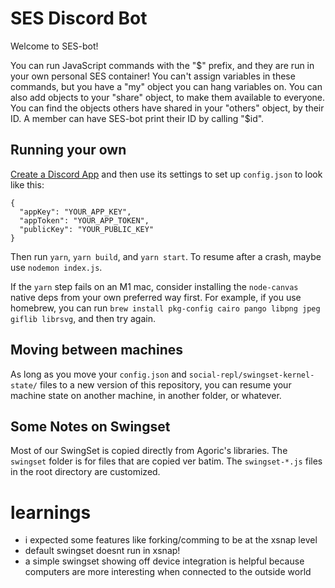 # SES Discord Bot

Welcome to SES-bot!
  
You can run JavaScript commands with the "$" prefix, and they are run in your own personal SES container!
You can't assign variables in these commands, but you have a "my" object you can hang variables on.
You can also add objects to your "share" object, to make them available to everyone.
You can find the objects others have shared in your "others" object, by their ID.
A member can have SES-bot print their ID by calling "$id".

## Running your own

[Create a Discord App](https://discord.com/developers/applications) and then use its settings to set up `config.json` to look like this:

```
{
  "appKey": "YOUR_APP_KEY",
  "appToken": "YOUR_APP_TOKEN",
  "publicKey": "YOUR_PUBLIC_KEY"
}
```
Then run `yarn`, `yarn build`, and `yarn start`.
To resume after a crash, maybe use `nodemon index.js`.

If the `yarn` step fails on an M1 mac, consider installing the `node-canvas` native deps from your own preferred way first. For example, if you use homebrew, you can run `brew install pkg-config cairo pango libpng jpeg giflib librsvg`, and then try again.

## Moving between machines

As long as you move your `config.json` and `social-repl/swingset-kernel-state/` files to a new version of this repository, you can resume your machine state on another machine, in another folder, or whatever.

## Some Notes on Swingset

Most of our SwingSet is copied directly from Agoric's libraries. The `swingset` folder is for files that are copied ver batim. The `swingset-*.js` files in the root directory are customized.

# learnings
- i expected some features like forking/comming to be at the xsnap level
- default swingset doesnt run in xsnap!
- a simple swingset showing off device integration is helpful because computers are more interesting when connected to the outside world
